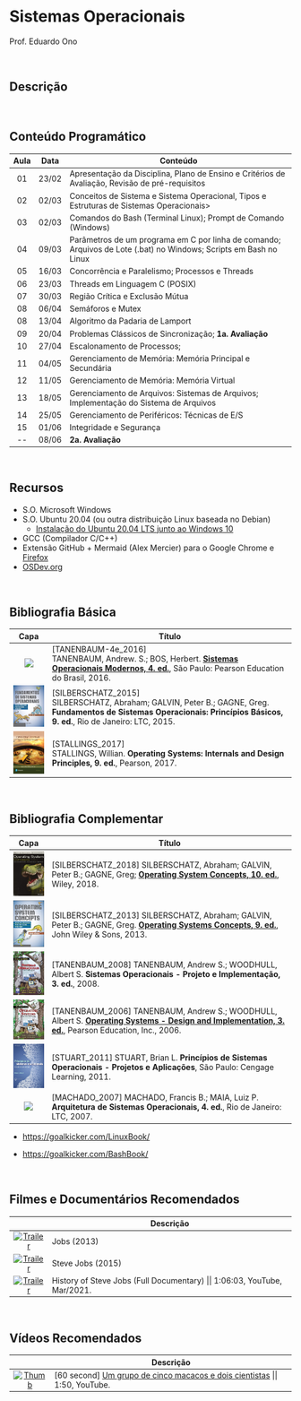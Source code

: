  # Sistemas Operacionais

Prof. Eduardo Ono

<br>

## Descrição

<br>

## Conteúdo Programático

| Aula | Data | Conteúdo |
| :-:  | :-:  | ---      |
| 01 | 23/02 | Apresentação da Disciplina, Plano de Ensino e Critérios de Avaliação, Revisão de pré-requisitos
| 02 | 02/03 | Conceitos de Sistema e Sistema Operacional, Tipos e Estruturas de Sistemas Operacionais>
| 03 | 02/03 | Comandos do Bash (Terminal Linux); Prompt de Comando (Windows)
| 04 | 09/03 | Parâmetros de um programa em C por linha de comando; Arquivos de Lote (.bat) no Windows; Scripts em Bash no Linux
| 05 | 16/03 | Concorrência e Paralelismo; Processos e Threads
| 06 | 23/03 | Threads em Linguagem C (POSIX)
| 07 | 30/03 | Região Crítica e Exclusão Mútua
| 08 | 06/04 | Semáforos e Mutex
| 08 | 13/04 | Algoritmo da Padaria de Lamport
| 09 | 20/04 | Problemas Clássicos de Sincronização; __1a. Avaliação__
| 10 | 27/04 | Escalonamento de Processos;
| 11 | 04/05 | Gerenciamento de Memória: Memória Principal e Secundária
| 12 | 11/05 | Gerenciamento de Memória: Memória Virtual
| 13 | 18/05 | Gerenciamento de Arquivos: Sistemas de Arquivos; Implementação do Sistema de Arquivos
| 14 | 25/05 | Gerenciamento de Periféricos: Técnicas de E/S
| 15 | 01/06 | Integridade e Segurança
| -- | 08/06 | __2a. Avaliação__

<br>

## Recursos

* S.O. Microsoft Windows
* S.O. Ubuntu 20.04 (ou outra distribuição Linux baseada no Debian)
  * [Instalação do Ubuntu 20.04 LTS junto ao Windows 10](./conteudo/ambiente-de-desenvolvimento/README.md#ubuntu)
* GCC (Compilador C/C++)
* Extensão GitHub + Mermaid (Alex Mercier) para o Google Chrome e [Firefox](https://addons.mozilla.org/pt-BR/firefox/addon/github-mermaid/)
* [OSDev.org](https://wiki.osdev.org/Main_Page)

<br>

## Bibliografia Básica

| Capa | Título |
| :-:  | ---    |
  <img src="https://images-na.ssl-images-amazon.com/images/I/51TeqaTZDwL._SX369_BO1,204,203,200_.jpg" width="100px"> | [<a id="TANENBAUM-4e_2016">TANENBAUM-4e_2016</a>] <br> TANENBAUM, Andrew. S.; BOS, Herbert. [__Sistemas Operacionais Modernos, 4. ed.__](https://archive.org/details/SistemasOperacionaisModernosTanenbaum4Edio/), São Paulo: Pearson Education do Brasil, 2016.
  <img src="./referencias/capas/silberschatz_2015.jpg" width="100px"> | [SILBERSCHATZ_2015] <br> SILBERSCHATZ, Abraham; GALVIN, Peter B.; GAGNE, Greg. **Fundamentos de Sistemas Operacionais: Princípios Básicos, 9. ed.**, Rio de Janeiro: LTC, 2015.
  <img src="./referencias/capas/stallings_2017.jpg" width="100px"> | [STALLINGS_2017] <br> STALLINGS, Willian. **Operating Systems: Internals and Design Principles, 9. ed.**, Pearson, 2017.

<br>

## Bibliografia Complementar

| Capa | Título |
| :-:  | ---    |
|  <img src="./referencias/capas/silberschatz_2018.jpg" width="100px"> | [SILBERSCHATZ_2018] SILBERSCHATZ, Abraham; GALVIN, Peter B.; GAGNE, Greg; [**Operating System Concepts, 10. ed.**](https://archive.org/details/silberschatz-operating-system-concepts-10e-2018/), Wiley, 2018.
  <img src="./referencias/capas/silberschatz_2013.jpg" width="100px"> | [SILBERSCHATZ_2013] SILBERSCHATZ, Abraham; GALVIN, Peter B.; GAGNE, Greg. [**Operating Systems Concepts, 9. ed.**](https://archive.org/details/operating-system-concepts/), John Wiley & Sons, 2013.
  <img src="./referencias/capas/tanenbaum_2008.jpg" width="100px"> | [TANENBAUM_2008] TANENBAUM, Andrew S.; WOODHULL, Albert S. **Sistemas Operacionais - Projeto e Implementação, 3. ed.**, 2008.
  <img src="./referencias/capas/tanenbaum_2006.jpg" width="100px"> | [TANENBAUM_2006] TANENBAUM, Andrew S.; WOODHULL, Albert S. [**Operating Systems - Design and Implementation, 3. ed.**](https://archive.org/details/tanenbaum_woodhull_operating-systems-design-implementation-3rd-edition), Pearson Education, Inc., 2006.
  <img src="./referencias/capas/stuart_2010.jpg" width="100px"> | [STUART_2011] STUART, Brian L. **Princípios de Sistemas Operacionais - Projetos e Aplicações**, São Paulo: Cengage Learning, 2011.
  <img src="https://images-na.ssl-images-amazon.com/images/I/41jV2a9YjsL._SX379_BO1,204,203,200_.jpg" width="100px"> | [MACHADO_2007] MACHADO, Francis B.; MAIA, Luiz P. **Arquitetura de Sistemas Operacionais, 4. ed.**, Rio de Janeiro: LTC, 2007.

  * https://goalkicker.com/LinuxBook/

  * https://goalkicker.com/BashBook/

<br>

## Filmes e Documentários Recomendados

|| Descrição |
| :-: | --- |
| [![Trailer](https://img.youtube.com/vi/SH1jKZwcS9Y/default.jpg)](https://youtu.be/SH1jKZwcS9Y) | Jobs (2013)
| [![Trailer](https://img.youtube.com/vi/aEr6K1bwIVs/default.jpg)](https://youtu.be/aEr6K1bwIVs) | Steve Jobs (2015)
| [![Trailer](https://img.youtube.com/vi/s4pVFLUlx8g/default.jpg)](https://youtu.be/s4pVFLUlx8g) | History of Steve Jobs (Full Documentary) \|\| 1:06:03, YouTube, Mar/2021.

<br>

## Vídeos Recomendados

|| Descrição |
| :-: | --- |
| [![Thumb](https://img.youtube.com/vi/ZAQtwFpkksw/default.jpg)](https://youtu.be/ZAQtwFpkksw) | [60 second] [Um grupo de cinco macacos e dois cientistas](https://www.youtube.com/watch?v=ZAQtwFpkksw) \|\| 1:50, YouTube.

<br>
